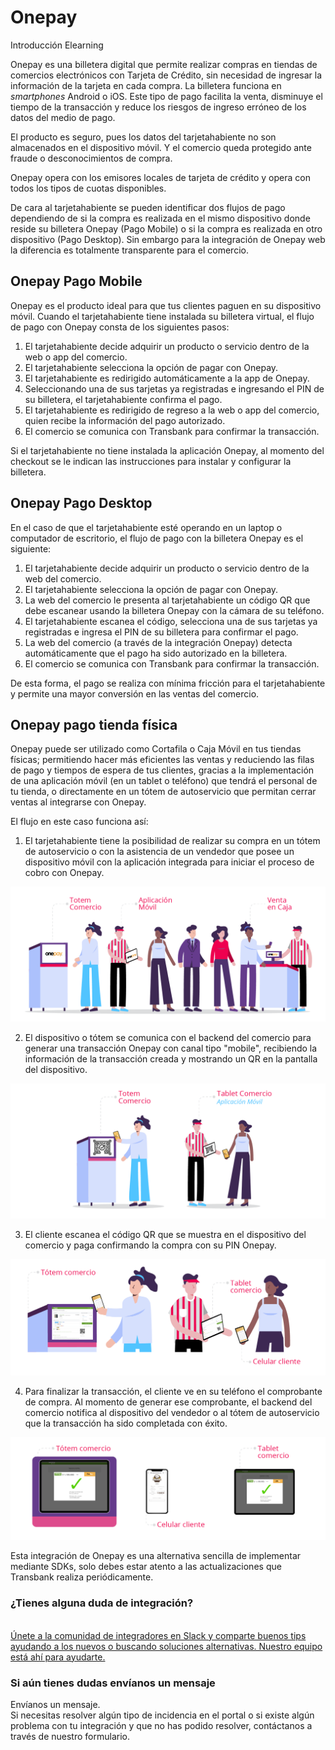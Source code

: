 # Onepay

<div class="pos-title-nav">

  <div class="video" data-toggle="modal" data-src="/public/resourse/mooc/onepay/menu/index.html" data-target="#ModalCenterData">Introducción Elearning <i class="op-link"></i></div>

  <div tbk-link='/documentacion/onepay' tbk-link-name='Documentación'></div>
  <div tbk-link='/referencia/onepay' tbk-link-name='Referencia Api'></div>
  <div tbk-link='/plugin/onepay' tbk-link-name='Plugins'></div>
</div>

Onepay es una billetera digital que permite realizar compras en tiendas de comercios electrónicos con Tarjeta de Crédito,  sin necesidad de ingresar la información de la tarjeta en cada compra. La billetera funciona en *smartphones* Android o iOS. Este tipo de pago facilita la venta, disminuye el tiempo de la transacción y reduce los riesgos de ingreso erróneo de los datos del medio de pago.

El producto es seguro, pues los datos del tarjetahabiente no son almacenados en el dispositivo móvil. Y el comercio queda protegido ante fraude o desconocimientos de compra.

Onepay opera con los emisores locales de tarjeta de crédito y opera con todos los tipos de cuotas disponibles.

De cara al tarjetahabiente se pueden identificar dos flujos de pago dependiendo de si la compra es realizada en el mismo dispositivo donde reside su billetera Onepay (Pago Mobile) o si la compra es realizada en otro dispositivo (Pago Desktop). Sin embargo para la integración de Onepay web la diferencia es totalmente transparente para el comercio.

## Onepay Pago Mobile

Onepay es el producto ideal para que tus clientes paguen en su dispositivo móvil. Cuando el tarjetahabiente tiene instalada su billetera virtual, el flujo de pago con Onepay consta de los siguientes pasos:

1. El tarjetahabiente decide adquirir un producto o servicio dentro de la web o app del comercio.
2. El tarjetahabiente selecciona la opción de pagar con Onepay.
3. El tarjetahabiente es redirigido automáticamente a la app de Onepay.
4. Seleccionando una de sus tarjetas ya registradas e ingresando el PIN de su billetera, el tarjetahabiente confirma el pago.
5. El tarjetahabiente es redirigido de regreso a la web o app del comercio, quien recibe la información del pago autorizado.
6. El comercio se comunica con Transbank para confirmar la transacción.

Si el tarjetahabiente no tiene instalada la aplicación Onepay, al momento del checkout se le indican las instrucciones para instalar y configurar la billetera.

## Onepay Pago Desktop

En el caso de que el tarjetahabiente esté operando en un laptop o computador de escritorio, el flujo de pago con la billetera Onepay es el siguiente:

1. El tarjetahabiente decide adquirir un producto o servicio dentro de la web del comercio.
2. El tarjetahabiente selecciona la opción de pagar con Onepay.
3. La web del comercio le presenta al tarjetahabiente un código QR que debe escanear usando la billetera Onepay con la cámara de su teléfono.
4. El tarjetahabiente escanea el código, selecciona una de sus tarjetas ya registradas e ingresa el PIN de su billetera para confirmar el pago.
5. La web del comercio (a través de la integración Onepay) detecta automáticamente que el pago ha sido autorizado en la billetera.
6. El comercio se comunica con Transbank para confirmar la transacción.

De esta forma, el pago se realiza con mínima fricción para el tarjetahabiente y permite una mayor conversión en las ventas del comercio.

## Onepay pago tienda física

Onepay puede ser utilizado como Cortafila o Caja Móvil en tus tiendas físicas; permitiendo hacer más eficientes las ventas y reduciendo las filas de pago y tiempos de espera de tus clientes, gracias a la implementación de una aplicación móvil (en un tablet o teléfono) que tendrá el personal de tu tienda, o directamente en un tótem de autoservicio que permitan cerrar ventas al integrarse con Onepay.

El flujo en este caso funciona así:

1. El tarjetahabiente tiene la posibilidad de realizar su compra en un tótem de autoservicio o con la asistencia de un vendedor que posee un dispositivo móvil con la aplicación integrada para iniciar el proceso de cobro con Onepay.
<img alt="onepay_step_1" src="/images/producto/onepay/onepay_venta_fisica_paso_1.png" class="rounded mx-auto d-block"/>

2. El dispositivo o tótem se comunica con el backend del comercio para generar una transacción Onepay con canal tipo "mobile", recibiendo la información de la transacción creada y mostrando un QR en la pantalla del dispositivo.
<img alt="onepay_step_2" src="/images/producto/onepay/onepay_venta_fisica_paso_2.png" class="rounded mx-auto d-block"/>

3. El cliente escanea el código QR que se muestra en el dispositivo del comercio y paga confirmando la compra con su PIN Onepay.
<img alt="onepay_step_3" src="/images/producto/onepay/onepay_venta_fisica_paso_3.png"  class="rounded mx-auto d-block"/>

4. Para finalizar la transacción, el cliente ve en su teléfono el comprobante de compra. Al momento de generar ese comprobante, el backend del comercio notifica al dispositivo del vendedor o al tótem de autoservicio que la transacción ha sido completada con éxito.
<img alt="onepay_step_4" src="/images/producto/onepay/onepay_venta_fisica_paso_4.png"  class="rounded mx-auto d-block"/>

Esta integración de Onepay es una alternativa sencilla de implementar mediante SDKs, solo debes estar atento a las actualizaciones que Transbank realiza periódicamente.

<div class="container slate">
  <div class='slate-after-footer'>
    <div class='row d-flex align-items-stretch'>
      <div class='col-12 col-lg-6'>
        <h3 class='toc-ignore fo-size-22 text-center'>¿Tienes alguna duda de integración?</h3>
        <a href='https://transbank.continuumhq.dev/slack_community' target='_blank'>
          <div class='td_block_gray'>
            <img src="https://p9.zdassets.com/hc/theme_assets/138842/200037786/logo.png" alt="" >
            <div class='td_pa-txt'>
              Únete a la comunidad de integradores en Slack y comparte buenos tips ayudando a los nuevos o buscando soluciones alternativas. Nuestro equipo está ahí para ayudarte.
            </div>
          </div>
        </a>
      </div>
      <div class='mt-3 mt-lg-0 col-12 col-lg-6'>
        <h3 class='toc-ignore fo-size-22 text-center'>Si aún tienes dudas envíanos un mensaje</h3>
        <a class="pointer magenta" data-toggle='modal' data-target='#modalContactForm'>
          <div class='td_block_gray'>
            <div class="fo-size-20 text-center sub-title_bloq"><i class="fas fa-envelope"></i> Envíanos un mensaje.</div>
            <div class='td_pa-txt'>
              Si necesitas resolver algún tipo de incidencia en el portal o si existe algún problema con tu integración y  que no has podido resolver, contáctanos a través de nuestro formulario.
            </div>
          </div>
        </a>
      </div>
    </div>
  </div>
</div>
